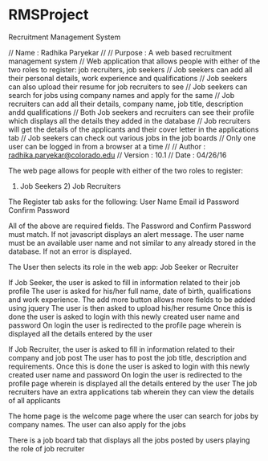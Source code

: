 # RMSProject
Recruitment Management System


// Name : Radhika Paryekar
//
// Purpose : A web based recruitment management system
// Web application that allows people with either of the two roles to register: job recruiters, job seekers
// Job seekers can add all their personal details, work experience and qualifications
// Job seekers can also upload their resume for job recruiters to see
// Job seekers can search for jobs using company names and apply for the same
// Job recruiters can add all their details, company name, job title, description andd qualifications
// Both Job seekers and recruiters can see their profile which displays all the details they added in the database
// Job recruiters will get the details of the applicants and their cover letter in the applications tab
// Job seekers can check out various jobs in the job boards
// Only one user can be logged in from a browser at a time
//
// Author : radhika.paryekar@colorado.edu
// Version : 10.1
// Date  : 04/26/16

The web page allows for people with either of the two roles to register:
1) Job Seekers 	2) Job Recruiters

The Register tab asks for the following:
User Name
Email id
Password
Confirm Password

All of the above are required fields.
The Password and Confirm Password must match. If not javascript displays an alert message.
The user name must be an available user name and not similar to any already stored in the database. If not an error is displayed.

The User then selects its role in the web app: Job Seeker or Recruiter

If Job Seeker, the user is asked to fill in information related to their job profile
The user is asked for his/her full name, date of birth, qualifications and work experience.
The add more button allows more fields to be added using jquery
The user is then asked to upload his/her resume
Once this is done the user is asked to login with this newly created user name and password
On login the user is redirected to the profile page wherein is displayed all the details entered by the user

If Job Recruiter, the user is asked to fill in information related to their company and job post
The user has to post the job title, description and requirements.
Once this is done the user is asked to login with this newly created user name and password
On login the user is redirected to the profile page wherein is displayed all the details entered by the user
The job recruiters have an extra applications tab wherein they can view the details of all applicants


The home page is the welcome page where the user can search for jobs by company names.
The user can also apply for the jobs

There is a job board tab that displays all the jobs posted by users playing the role of job recruiter
